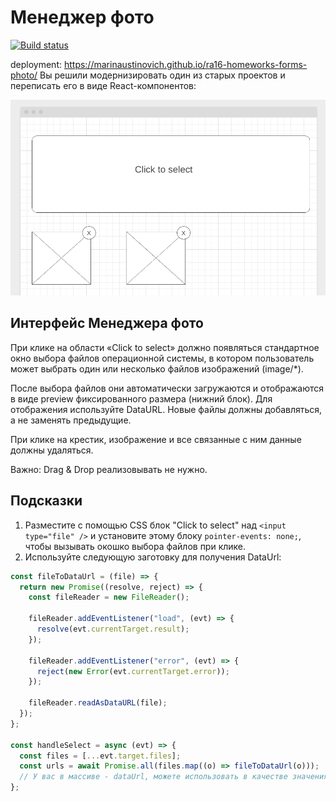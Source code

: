 # Менеджер фото


[![Build status](https://ci.appveyor.com/api/projects/status/bg8incx92uw5q9d7/branch/main?svg=true)](https://ci.appveyor.com/project/marinaustinovich/ra16-homeworks-props-listing/branch/main)

deployment: https://marinaustinovich.github.io/ra16-homeworks-forms-photo/
Вы решили модернизировать один из старых проектов и переписать его в виде React-компонентов:

![Менеджер фото](./public/image.png)

## Интерфейс Менеджера фото

При клике на области «Click to select» должно появляться стандартное окно выбора файлов операционной системы, в котором пользователь может выбрать один или несколько файлов изображений (image/\*).

После выбора файлов они автоматически загружаются и отображаются в виде preview фиксированного размера (нижний блок). Для отображения используйте DataURL. Новые файлы должны добавляться, а не заменять предыдущие.

При клике на крестик, изображение и все связанные с ним данные должны удаляться.

Важно: Drag & Drop реализовывать не нужно.

## Подсказки

1. Разместите с помощью CSS блок "Click to select" над `<input type="file" />` и установите этому блоку `pointer-events: none;`, чтобы вызывать окошко выбора файлов при клике.
1. Используйте следующую заготовку для получения DataUrl:

```js
const fileToDataUrl = (file) => {
  return new Promise((resolve, reject) => {
    const fileReader = new FileReader();

    fileReader.addEventListener("load", (evt) => {
      resolve(evt.currentTarget.result);
    });

    fileReader.addEventListener("error", (evt) => {
      reject(new Error(evt.currentTarget.error));
    });

    fileReader.readAsDataURL(file);
  });
};

const handleSelect = async (evt) => {
  const files = [...evt.target.files];
  const urls = await Promise.all(files.map((o) => fileToDataUrl(o)));
  // У вас в массиве - dataUrl, можете использовать в качестве значения атрибута src тега img
};
```
